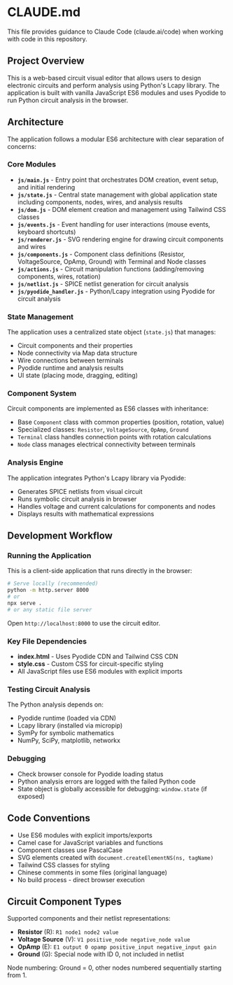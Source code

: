 # CLAUDE.md

This file provides guidance to Claude Code (claude.ai/code) when working with code in this repository.

## Project Overview

This is a web-based circuit visual editor that allows users to design electronic circuits and perform analysis using Python's Lcapy library. The application is built with vanilla JavaScript ES6 modules and uses Pyodide to run Python circuit analysis in the browser.

## Architecture

The application follows a modular ES6 architecture with clear separation of concerns:

### Core Modules

- **`js/main.js`** - Entry point that orchestrates DOM creation, event setup, and initial rendering
- **`js/state.js`** - Central state management with global application state including components, nodes, wires, and analysis results
- **`js/dom.js`** - DOM element creation and management using Tailwind CSS classes
- **`js/events.js`** - Event handling for user interactions (mouse events, keyboard shortcuts)
- **`js/renderer.js`** - SVG rendering engine for drawing circuit components and wires
- **`js/components.js`** - Component class definitions (Resistor, VoltageSource, OpAmp, Ground) with Terminal and Node classes
- **`js/actions.js`** - Circuit manipulation functions (adding/removing components, wires, rotation)
- **`js/netlist.js`** - SPICE netlist generation for circuit analysis
- **`js/pyodide_handler.js`** - Python/Lcapy integration using Pyodide for circuit analysis

### State Management

The application uses a centralized state object (`state.js`) that manages:
- Circuit components and their properties
- Node connectivity via Map data structure
- Wire connections between terminals
- Pyodide runtime and analysis results
- UI state (placing mode, dragging, editing)

### Component System

Circuit components are implemented as ES6 classes with inheritance:
- Base `Component` class with common properties (position, rotation, value)
- Specialized classes: `Resistor`, `VoltageSource`, `OpAmp`, `Ground`
- `Terminal` class handles connection points with rotation calculations
- `Node` class manages electrical connectivity between terminals

### Analysis Engine

The application integrates Python's Lcapy library via Pyodide:
- Generates SPICE netlists from visual circuit
- Runs symbolic circuit analysis in browser
- Handles voltage and current calculations for components and nodes
- Displays results with mathematical expressions

## Development Workflow

### Running the Application

This is a client-side application that runs directly in the browser:

```bash
# Serve locally (recommended)
python -m http.server 8000
# or
npx serve .
# or any static file server
```

Open `http://localhost:8000` to use the circuit editor.

### Key File Dependencies

- **index.html** - Uses Pyodide CDN and Tailwind CSS CDN
- **style.css** - Custom CSS for circuit-specific styling
- All JavaScript files use ES6 modules with explicit imports

### Testing Circuit Analysis

The Python analysis depends on:
- Pyodide runtime (loaded via CDN)
- Lcapy library (installed via micropip)
- SymPy for symbolic mathematics
- NumPy, SciPy, matplotlib, networkx

### Debugging

- Check browser console for Pyodide loading status
- Python analysis errors are logged with the failed Python code
- State object is globally accessible for debugging: `window.state` (if exposed)

## Code Conventions

- Use ES6 modules with explicit imports/exports
- Camel case for JavaScript variables and functions
- Component classes use PascalCase
- SVG elements created with `document.createElementNS(ns, tagName)`
- Tailwind CSS classes for styling
- Chinese comments in some files (original language)
- No build process - direct browser execution

## Circuit Component Types

Supported components and their netlist representations:
- **Resistor** (R): `R1 node1 node2 value`
- **Voltage Source** (V): `V1 positive_node negative_node value`
- **OpAmp** (E): `E1 output 0 opamp positive_input negative_input gain`
- **Ground** (G): Special node with ID 0, not included in netlist

Node numbering: Ground = 0, other nodes numbered sequentially starting from 1.
